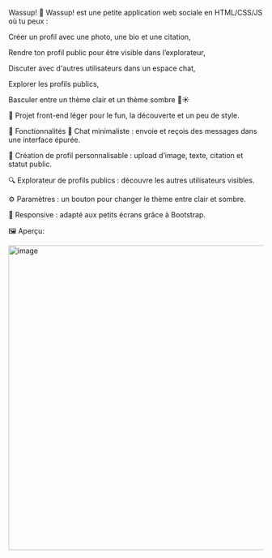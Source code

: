 Wassup! 👋
Wassup! est une petite application web sociale en HTML/CSS/JS où tu peux :

Créer un profil avec une photo, une bio et une citation,

Rendre ton profil public pour être visible dans l’explorateur,

Discuter avec d'autres utilisateurs dans un espace chat,

Explorer les profils publics,

Basculer entre un thème clair et un thème sombre 🌙☀️

🧪 Projet front-end léger pour le fun, la découverte et un peu de style.

🔧 Fonctionnalités
💬 Chat minimaliste : envoie et reçois des messages dans une interface épurée.

👤 Création de profil personnalisable : upload d’image, texte, citation et statut public.

🔍 Explorateur de profils publics : découvre les autres utilisateurs visibles.

⚙️ Paramètres : un bouton pour changer le thème entre clair et sombre.

📱 Responsive : adapté aux petits écrans grâce à Bootstrap.

🖼️ Aperçu:

<img width="601" alt="image" src="https://github.com/user-attachments/assets/b42e2b98-395e-4510-9c02-53cbc4830ee5" />
